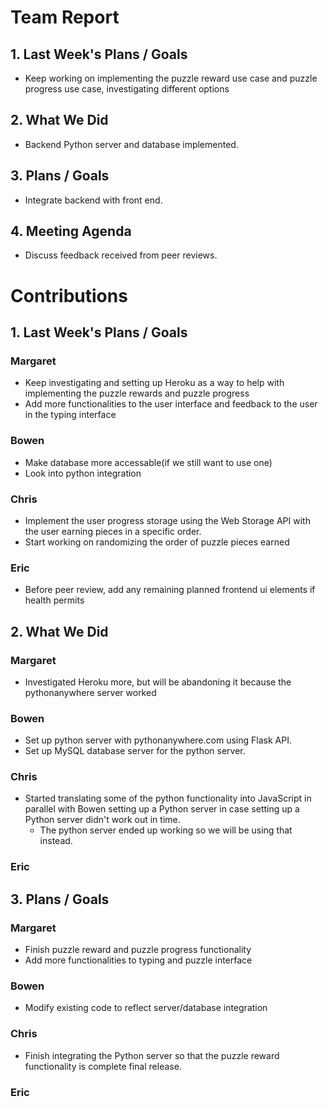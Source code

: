 # Team Report
## 1. Last Week's Plans / Goals
- Keep working on implementing the puzzle reward use case and puzzle progress use case, investigating different options
## 2. What We Did
- Backend Python server and database implemented.
## 3. Plans / Goals
- Integrate backend with front end.
## 4. Meeting Agenda
- Discuss feedback received from peer reviews.
# Contributions  
## 1. Last Week's Plans / Goals
### Margaret
- Keep investigating and setting up Heroku as a way to help with implementing the puzzle rewards and puzzle progress
- Add more functionalities to the user interface and feedback to the user in the typing interface
### Bowen
- Make database more accessable(if we still want to use one)
- Look into python integration
### Chris
- Implement the user progress storage using the Web Storage API with the user earning pieces in a specific order.
- Start working on randomizing the order of puzzle pieces earned
### Eric
- Before peer review, add any remaining planned frontend ui elements if health permits 
## 2. What We Did  
### Margaret
- Investigated Heroku more, but will be abandoning it because the pythonanywhere server worked
### Bowen
- Set up python server with pythonanywhere.com using Flask API.
- Set up MySQL database server for the python server.
### Chris
- Started translating some of the python functionality into JavaScript in parallel with Bowen setting up a Python server in case setting up a Python server didn't work out in time.
    - The python server ended up working so we will be using that instead.
### Eric
## 3. Plans / Goals  
### Margaret
- Finish puzzle reward and puzzle progress functionality
- Add more functionalities to typing and puzzle interface
### Bowen
- Modify existing code to reflect server/database integration
### Chris
- Finish integrating the Python server so that the puzzle reward functionality is complete final release.
### Eric
